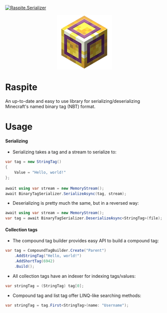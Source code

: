 [![Raspite.Serializer](https://img.shields.io/nuget/v/Raspite.Serializer)](https://www.nuget.org/packages/Raspite.Serializer/2.0.0/)

<p align="center">
  <img width="175" height="175" align="center" src="Raspite.Serializer/raspite.png">
</p>

# Raspite
An up-to-date and easy to use library for serializing/deserializing Minecraft's named binary tag (NBT) format.

# Usage

#### Serializing
* Serializing takes a tag and a stream to serialize to:
```cs
var tag = new StringTag()
{
    Value = "Hello, world!"
};

await using var stream = new MemoryStream();
await BinaryTagSerializer.SerializeAsync(tag, stream);
```

* Deserializing is pretty much the same, but in a reversed way:
```cs
await using var stream = new MemoryStream();
var tag = await BinaryTagSerializer.DeserializeAsync<StringTag>(file);
```

#### Collection tags

* The compound tag builder provides easy API to build a compound tag:
```cs
var tag = CompoundTagBuilder.Create("Parent")
    .AddStringTag("Hello, world!")
    .AddShortTag(6942)
    .Build();
```

* All collection tags have an indexer for indexing tags/values:
```cs
var stringTag = (StringTag) tag[0];
```

* Compound tag and list tag offer LINQ-like searching methods:
```cs
var stringTag = tag.First<StringTag>(name: "Username");
```